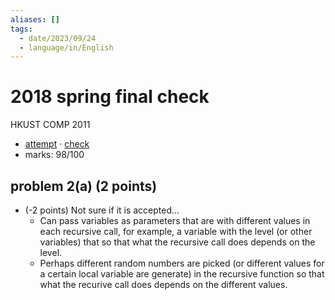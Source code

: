 ```yaml
---
aliases: []
tags:
  - date/2023/09/24
  - language/in/English
---
```


# 2018 spring final check

HKUST COMP 2011

- [attempt](attempt.md) · [check](check.md)
- marks: 98/100

## problem 2(a) (2 points)

- (-2 points) Not sure if it is accepted...
  - Can pass variables as parameters that are with different values in each recursive call, for example, a variable with the level (or other variables) that so that what the recursive call does depends on the level.
  - Perhaps different random numbers are picked (or different values for a certain local variable are generate) in the recursive function so that what the recurive call does depends on the different values.
